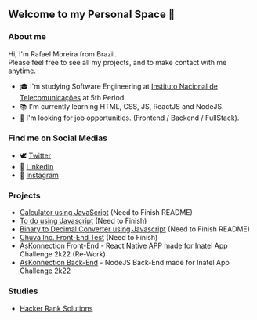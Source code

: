 ## Welcome to my Personal Space  👋

### About me
<p>
  Hi, I'm Rafael Moreira from Brazil.<br>
  Please feel free to see all my projects, and to make contact with me anytime.
</p>

<!--
**vonot16/vonot16** is a ✨ _special_ ✨ repository because its `README.md` (this file) appears on your GitHub profile.

Here are some ideas to get you started:

- 🔭 I’m currently working on ...
- 🌱 I’m currently learning ...
- 👯 I’m looking to collaborate on ...
- 🤔 I’m looking for help with ...
- 💬 Ask me about ...
- 📫 How to reach me: ...
- 😄 Pronouns: ...
- ⚡ Fun fact: ...
-->

- 🎓 I'm studying Software Engineering at <a href="https://inatel.br/home/" target="_blank"> Instituto Nacional de Telecomunicações</a> at 5th Period.
- 📚 I'm currently learning HTML, CSS, JS, ReactJS and NodeJS.
- 💼 I'm looking for job opportunities. (Frontend / Backend / FullStack).

### Find me on Social Medias

- 🕊  <a href="https://twitter.com/vonot16" targert="_blank" >Twitter </a>
- 💼 <a href="https://www.linkedin.com/in/vonot/" targert="_blank" >LinkedIn </a>
- 🤳 <a href="https://www.instagram.com/vonot16/" targert="_blank" >Instagram </a>

### Projects

- <a href="https://github.com/vonot16/javascriptCalculator">Calculator using JavaScript</a> (Need to Finish README)
- <a href="https://github.com/vonot16/javascriptTodo">To do using Javascript</a> (Need to Finish)
- <a href="https://github.com/vonot16/binary2decimal">Binary to Decimal Converter using Javascript</a> (Need to Finish README)
- <a href="https://github.com/vonot16/chuva-front-end-exercise">Chuva Inc. Front-End Test</a> (Need to Finish)
- <a href="https://github.com/vonot16/askonnection-front-end">AsKonnection Front-End</a> - React Native APP made for Inatel App Challenge 2k22 (Re-Work)
- <a href="https://github.com/vonot16/askonnection-back-end">AsKonnection Back-End</a> - NodeJS Back-End made for Inatel App Challenge 2k22

### Studies
- <a href="https://github.com/vonot16/hacker-rank">Hacker Rank Solutions</a>
